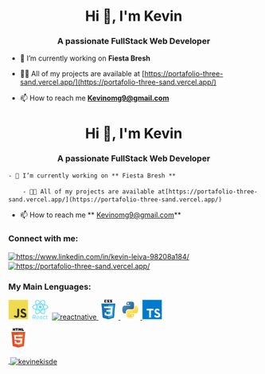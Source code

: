 <h1 align="center">Hi 👋, I'm Kevin</h1>
<h3 align="center">A passionate FullStack Web Developer</h3>

- 🔭 I’m currently working on **Fiesta Bresh**

- 👨‍💻 All of my projects are available at [https://portafolio-three-sand.vercel.app/](https://portafolio-three-sand.vercel.app/)

- 📫 How to reach me **Kevinomg9@gmail.com**

<h1 align="center">Hi 👋, I'm Kevin</h1>
<h3 align="center">A passionate FullStack Web Developer</h3>

    - 🔭 I’m currently working on ** Fiesta Bresh **

        - 👨‍💻 All of my projects are available at[https://portafolio-three-sand.vercel.app/](https://portafolio-three-sand.vercel.app/)

- 📫 How to reach me ** Kevinomg9@gmail.com**

<h3 align="left">Connect with me:</h3>
<p align="left">
<a href="https://linkedin.com/in/https://www.linkedin.com/in/kevin-leiva-98208a184/" target="blank"><img align="center" src="https://raw.githubusercontent.com/rahuldkjain/github-profile-readme-generator/master/src/images/icons/Social/linked-in-alt.svg" alt="https://www.linkedin.com/in/kevin-leiva-98208a184/" height="30" width="40" /></a>
<a href="/https://portafolio-three-sand.vercel.app/" target="blank"><img align="center" src="https://raw.githubusercontent.com/rahuldkjain/github-profile-readme-generator/master/src/images/icons/Social/rss.svg" alt="https://portafolio-three-sand.vercel.app/" height="30" width="40" /></a>
</p>

<h3 align="left">My Main Lenguages:</h3>
<p align="left"> <a href="https://www.arduino.cc/" target="_blank" rel="noreferrer"> 
<img src="https://raw.githubusercontent.com/devicons/devicon/master/icons/javascript/javascript-original.svg" alt="javascript" width="40" height="40"/></a> <a href="https://jestjs.io" target="_blank" rel="noreferrer">
<img src="https://raw.githubusercontent.com/devicons/devicon/master/icons/react/react-original-wordmark.svg" alt="react" width="40" height="40"/></a> <a href="https://reactnative.dev/" target="_blank" rel="noreferrer">
<img src="https://iconape.com/wp-content/png_logo_vector/redux.png" alt="reactnative" width="40" height="40"/> </a> <a href="https://www.typescriptlang.org/" target="_blank" rel="noreferrer"> 
<img src="https://raw.githubusercontent.com/devicons/devicon/master/icons/css3/css3-original-wordmark.svg" alt="css3" width="40" height="40"/></a><a href="https://firebase.google.com/" target="_blank" rel="noreferrer"> 
<img src="https://raw.githubusercontent.com/devicons/devicon/master/icons/python/python-original.svg" alt="python" width="40" height="40"/></a><a href="https://reactjs.org/" target="_blank" rel="noreferrer">
<img src="https://raw.githubusercontent.com/devicons/devicon/master/icons/typescript/typescript-original.svg" alt="typescript" width="40" height="40"/> </a> </p>
<img src="https://raw.githubusercontent.com/devicons/devicon/master/icons/html5/html5-original-wordmark.svg" alt="html5" width="40" height="40"/></a> <a href="https://developer.mozilla.org/en-US/docs/Web/JavaScript" target="_blank" rel="noreferrer">


<p>&nbsp;<img align="center" src="https://github-readme-stats.vercel.app/api?username=kevinekisde&show_icons=true&locale=en" alt="kevinekisde" /></p>
